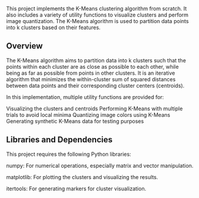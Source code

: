 This project implements the K-Means clustering algorithm from scratch. It also includes a variety of utility functions to visualize clusters and perform image quantization. The K-Means algorithm is used to partition data points into k clusters based on their features.

## **Overview**

The K-Means algorithm aims to partition data into k clusters such that the points within each cluster are as close as possible to each other, while being as far as possible from points in other clusters. It is an iterative algorithm that minimizes the within-cluster sum of squared distances between data points and their corresponding cluster centers (centroids).

In this implementation, multiple utility functions are provided for:

Visualizing the clusters and centroids
Performing K-Means with multiple trials to avoid local minima
Quantizing image colors using K-Means
Generating synthetic K-Means data for testing purposes

## **Libraries and Dependencies**

This project requires the following Python libraries:

numpy: For numerical operations, especially matrix and vector manipulation.

matplotlib: For plotting the clusters and visualizing the results.

itertools: For generating markers for cluster visualization.

